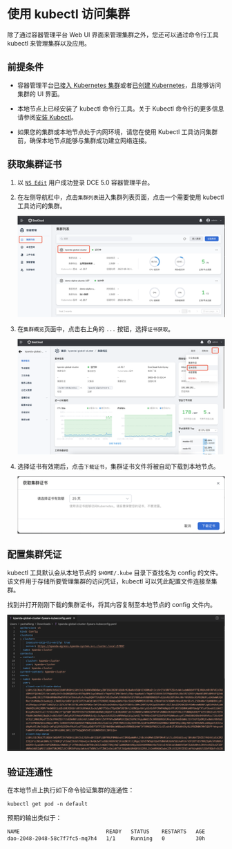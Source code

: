 # 使用 kubectl 访问集群

除了通过容器管理平台 Web UI 界面来管理集群之外，您还可以通过命令行工具 kubectl 来管理集群以及应用。

## 前提条件

- 容器管理平台[已接入 Kubernetes 集群](../Clusters/JoinACluster.md)或者[已创建 Kubernetes](CreateCluster.md)，且能够访问集群的 UI 界面。

- 本地节点上已经安装了 kubectl 命令行工具。关于 Kubectl 命令行的更多信息请参阅[安装 Kubectl](https://kubernetes.io/docs/user-guide/kubectl/?spm=a2c4g.11186623.0.0.1841663fmq8YID)。

- 如果您的集群或本地节点处于内网环境，请您在使用 Kubectl 工具访问集群前，确保本地节点能够与集群成功建立网络连接。

## 获取集群证书

1. 以 [`NS Edit`](../Permissions/PermissionBrief.md#ns-edit) 用户成功登录 DCE 5.0 容器管理平台。

2. 在左侧导航栏中，点击`集群列表`进入集群列表页面，点击一个需要使用 kubectl 工具访问的集群。

    ![集群列表](../../images/kubectl00.png)

3. 在`集群概览`页面中，点击右上角的 `...` 按钮，选择`证书获取`。

    ![集群概览](../../images/kubectl01.png)

4. 选择证书有效期后，点击`下载证书`，集群证书文件将被自动下载到本地节点。

    ![获取集群证书](../../images/kubectl02.png)

## 配置集群凭证

kubectl 工具默认会从本地节点的 `$HOME/.kube` 目录下查找名为 config 的文件。该文件用于存储所要管理集群的访问凭证，kubectl 可以凭此配置文件连接至集群。

找到并打开刚刚下载的集群证书，将其内容复制至本地节点的 config 文件内。

![证书内容](../../images/kubectl03.png)

## 验证连通性

在本地节点上执行如下命令验证集群的连通性：

```shell
kubectl get pod -n default
```

预期的输出类似于：

```shell
NAME                            READY   STATUS    RESTARTS   AGE           
dao-2048-2048-58c7f7fc5-mq7h4   1/1     Running   0          30h
```
